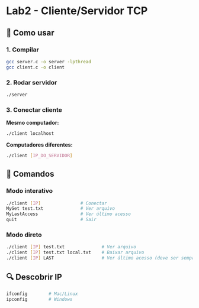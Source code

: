 # Lab2 - Cliente/Servidor TCP

## 🔧 Como usar

### 1. Compilar
```bash
gcc server.c -o server -lpthread
gcc client.c -o client
```

### 2. Rodar servidor
```bash
./server
```

### 3. Conectar cliente

**Mesmo computador:**
```bash
./client localhost
```

**Computadores diferentes:**
```bash
./client [IP_DO_SERVIDOR]
```

## 📝 Comandos

### Modo interativo
```bash
./client [IP]               # Conectar
MyGet test.txt              # Ver arquivo
MyLastAccess                # Ver último acesso
quit                        # Sair
```

### Modo direto
```bash
./client [IP] test.txt              # Ver arquivo
./client [IP] test.txt local.txt    # Baixar arquivo
./client [IP] LAST                  # Ver último acesso (deve ser sempre null)
```

## 🔍 Descobrir IP
```bash
ifconfig        # Mac/Linux
ipconfig        # Windows
```